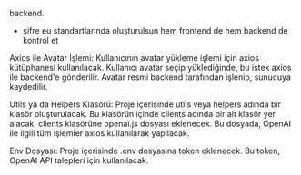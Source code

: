 backend.
- şifre eu standartlarında oluşturulsun hem frontend de hem backend de kontrol et


Axios ile Avatar İşlemi:
Kullanıcının avatar yükleme işlemi için axios kütüphanesi kullanılacak. Kullanıcı avatar seçip yüklediğinde, bu istek axios ile backend'e gönderilir.
Avatar resmi backend tarafından işlenip, sunucuya kaydedilir.

Utils ya da Helpers Klasörü:
Proje içerisinde utils veya helpers adında bir klasör oluşturulacak.
Bu klasörün içinde clients adında bir alt klasör yer alacak.
clients klasörüne openai.js dosyası eklenecek. Bu dosyada, OpenAI ile ilgili tüm işlemler axios kullanılarak yapılacak.

Env Dosyası:
Proje içerisinde .env dosyasına token eklenecek. Bu token, OpenAI API talepleri için kullanılacak.
